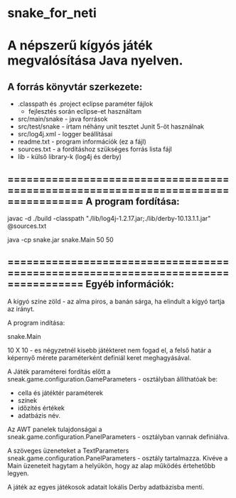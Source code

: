 # snake_for_neti
A népszerű kígyós játék megvalósítása Java nyelven.
==================================================================================
A forrás könyvtár szerkezete:
-----------------------------
- .classpath és .project eclipse paraméter fájlok
  - fejlesztés során eclipse-et használtam 
- src/main/snake - java források
- src/test/snake - írtam néhány unit tesztet Junit 5-öt használnak
- src/log4j.xml - logger beállításai
- readme.txt - program információk (ez a fájl)
- sources.txt - a fordításhoz szükséges forrás lista fájl
- lib - külső library-k (log4j és derby)

==================================================================================
A program fordítása:
--------------------
javac  -d ./build -classpath "./lib/log4j-1.2.17.jar;./lib/derby-10.13.1.1.jar" @sources.txt

java -cp snake.jar snake.Main 50 50

==================================================================================
Egyéb információk:
------------------
A kígyó színe zöld - az alma piros, a banán sárga, ha
elindult a kígyó tartja az irányt.

A program indítása:

snake.Main <width> <height>

10 X 10 - es négyzetnél kisebb játékteret nem fogad el,
a felső  határ a képernyő mérete paraméterként definiál
keret meghagyásával.

A Játék paraméterei fordítás előtt a 
sneak.game.configuration.GameParameters - osztályban állíthatóak be:
- cella és játéktér paraméterek
- színek
- időzítés értékek
- adatbázis név.

Az AWT panelek tulajdonságai a
sneak.game.configuration.PanelParameters - osztályban vannak definiálva.

A szöveges üzeneteket a 
TextParameters
sneak.game.configuration.PanelParameters - osztály tartalmazza.
Kivéve a Main üzeneteit hagytam a helyükön, hogy az alap működés
értehetőbb legyen.

A játék az egyes játékosok adatait lokális Derby adatbázisba menti.


